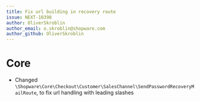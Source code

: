 ```yaml
---
title: Fix url building in recovery route
issue: NEXT-10398
author: OliverSkroblin
author_email: o.skroblin@shopware.com 
author_github: OliverSkroblin
---
```

# Core
* Changed `\Shopware\Core\Checkout\Customer\SalesChannel\SendPasswordRecoveryMailRoute`, to fix url handling with leading slashes
